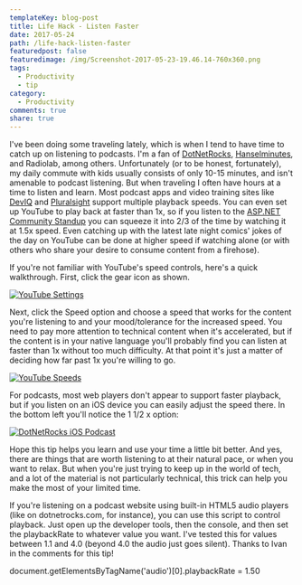 ```yaml
---
templateKey: blog-post
title: Life Hack - Listen Faster
date: 2017-05-24
path: /life-hack-listen-faster
featuredpost: false
featuredimage: /img/Screenshot-2017-05-23-19.46.14-760x360.png
tags:
  - Productivity
  - tip
category:
  - Productivity
comments: true
share: true
---
```


I've been doing some traveling lately, which is when I tend to have time to catch up on listening to podcasts. I'm a fan of [DotNetRocks](http://dotnetrocks.com/), [Hanselminutes](https://hanselminutes.com/), and Radiolab, among others. Unfortunately (or to be honest, fortunately), my daily commute with kids usually consists of only 10-15 minutes, and isn't amenable to podcast listening. But when traveling I often have hours at a time to listen and learn. Most podcast apps and video training sites like [DevIQ](http://app.deviq.com/) and [Pluralsight](https://www.pluralsight.com/authors/steve-smith) support multiple playback speeds. You can even set up YouTube to play back at faster than 1x, so if you listen to the [ASP.NET Community Standup](http://live.asp.net) you can squeeze it into 2/3 of the time by watching it at 1.5x speed. Even catching up with the latest late night comics' jokes of the day on YouTube can be done at higher speed if watching alone (or with others who share your desire to consume content from a firehose).

If you're not familiar with YouTube's speed controls, here's a quick walkthrough. First, click the gear icon as shown.

[![YouTube Settings](/img/Screenshot-2017-05-23-19.46.14-1024x633.png)](https://www.youtube.com/watch?v=HVZ3-s4l0e0)

Next, click the Speed option and choose a speed that works for the content you're listening to and your mood/tolerance for the increased speed. You need to pay more attention to technical content when it's accelerated, but if the content is in your native language you'll probably find you can listen at faster than 1x without too much difficulty. At that point it's just a matter of deciding how far past 1x you're willing to go.

[![YouTube Speeds](/img/Screenshot-2017-05-23-19.49.38-1024x633.png)](https://www.youtube.com/watch?v=HVZ3-s4l0e0)

For podcasts, most web players don't appear to support faster playback, but if you listen on an iOS device you can easily adjust the speed there. In the bottom left you'll notice the 1 1/2 x option:

[![DotNetRocks iOS Podcast](/img/DotNetRocks-iOS.png)](/img/DotNetRocks-iOS.png)

Hope this tip helps you learn and use your time a little bit better. And yes, there are things that are worth listening to at their natural pace, or when you want to relax. But when you're just trying to keep up in the world of tech, and a lot of the material is not particularly technical, this trick can help you make the most of your limited time.

If you're listening on a podcast website using built-in HTML5 audio players (like on dotnetrocks.com, for instance), you can use this script to control playback. Just open up the developer tools, then the console, and then set the playbackRate to whatever value you want. I've tested this for values between 1.1 and 4.0 (beyond 4.0 the audio just goes silent). Thanks to Ivan in the comments for this tip!

document.getElementsByTagName('audio')\[0\].playbackRate = 1.50
